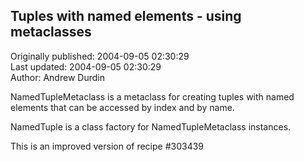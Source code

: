 ## Tuples with named elements - using metaclasses  
Originally published: 2004-09-05 02:30:29  
Last updated: 2004-09-05 02:30:29  
Author: Andrew Durdin  
  
NamedTupleMetaclass is a metaclass for creating tuples with named elements that can be accessed by index and by name.

NamedTuple is a class factory for NamedTupleMetaclass instances.

This is an improved version of recipe #303439
